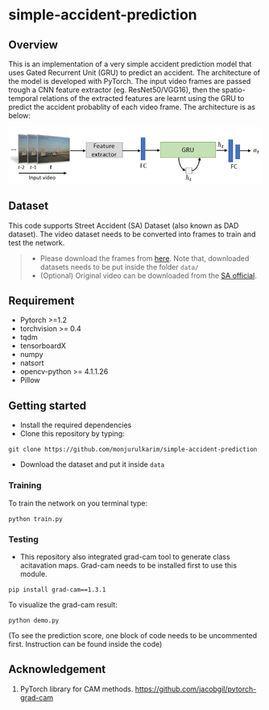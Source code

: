# simple-accident-prediction
## Overview
This is an implementation of a very simple accident prediction model that uses Gated Recurrent Unit (GRU) to predict an accident. The architecture of the model is developed with PyTorch. 
The input video frames are passed trough a CNN feature extractor (eg. ResNet50/VGG16), then the spatio-temporal relations of the extracted features are learnt using the GRU to predict the accident probablity of each video frame. The architecture is as below:
<div align=center>
  <img src="asset/architecture.PNG" alt="Architecture" width="800"/>
</div>

## Dataset
This code supports Street Accident (SA) Dataset (also known as DAD dataset). The video dataset needs to be converted into frames to train and test the network. 
> * Please download the frames from [here](https://bit.ly/3snfCAO). Note that, downloaded datasets needs to be put inside the folder `data/`
> * (Optional) Original video can be downloaded from the [SA official](https://github.com/smallcorgi/Anticipating-Accidents).

## Requirement
* Pytorch >=1.2
* torchvision >= 0.4
* tqdm
* tensorboardX
* numpy
* natsort
* opencv-python >= 4.1.1.26
* Pillow

## Getting started
* Install the required dependencies
* Clone this repository by typing:
~~~~
git clone https://github.com/monjurulkarim/simple-accident-prediction
~~~~
* Download the dataset and put it inside `data`

### Training
To train the network on you terminal type:
~~~~
python train.py
~~~~

### Testing
* This repository also integrated grad-cam tool to generate class acitavation maps. Grad-cam needs to be installed first to use this module.
~~~~
pip install grad-cam==1.3.1
~~~~
To visualize the grad-cam result: 
~~~~
python demo.py
~~~~
(To see the prediction score, one block of code needs to be uncommented first. Instruction can be found inside the code)

## Acknowledgement
1. PyTorch library for CAM methods. https://github.com/jacobgil/pytorch-grad-cam

